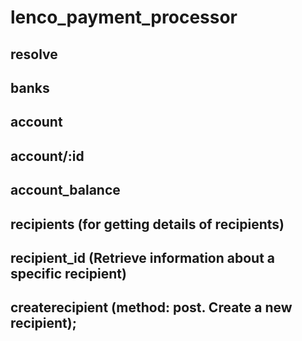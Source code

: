 # lenco_payment_processor
## resolve
## banks
## account
## account/:id
## account_balance
## recipients (for getting details of recipients)
## recipient_id (Retrieve information about a specific recipient)
## createrecipient (method: post. Create a new recipient);